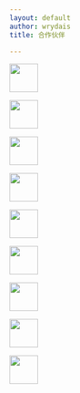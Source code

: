 ```yaml
---
layout: default
author: wrydais
title: 合作伙伴

---
```


<a href="https://labs.binance.com/"><img src="https://gat.network/wp-content/uploads/2021/12/binancelabs-logo.png" height="50" /></a>

<!--more-->
<a href="https://www.bakeryswap.org/"><img src="https://gat.network/wp-content/uploads/2021/12/bakeryswap-logo_full.svg" height="50" /></a>

<a href="https://bsc.news/"><img src="https://gat.network/wp-content/uploads/2021/12/bscnews-logo.svg" height="50" /></a>

<a href="https://spores.app/"><img src="https://gat.network/wp-content/uploads/2021/12/spores-logo.svg" height="50" /></a>

<a href="https://safepal.io"><img src="https://gat.network/wp-content/uploads/2022/01/black.svg" height="50" /></a>

<a href="https://www.plebs.studio/"><img src="https://gat.network/wp-content/uploads/2022/01/plebstudio-logo-clipped.png" height="50" /></a>

<a href="https://mint.club/"><img src="https://gat.network/wp-content/uploads/2022/03/mintclub-logo-bright.svg" height="50" /></a>

<a href="https://dixel.club/"><img src="https://gat.network/wp-content/uploads/2022/03/logo-word-green.svg" height="50" /></a>

<a href="https://bird.money/"><img src="https://gat.network/wp-content/uploads/2022/01/Bird_Logo_Lockup_FullColour.svg" height="50" /></a>